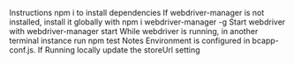 Instructions
npm i to install dependencies
If webdriver-manager is not installed, install it globally with npm i webdriver-manager -g
Start webdriver with webdriver-manager start
While webdriver is running, in another terminal instance run npm test
Notes
Environment is configured in bcapp-conf.js. If Running locally update the storeUrl setting